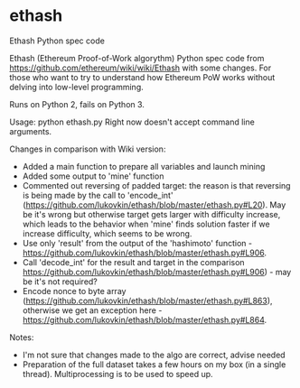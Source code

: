 # ethash
Ethash Python spec code

Ethash (Ethereum Proof-of-Work algorythm) Python spec code from https://github.com/ethereum/wiki/wiki/Ethash with some changes. For those who want to try to understand how Ethereum PoW works without delving into low-level programming.

Runs on Python 2, fails on Python 3.

Usage:
  python ethash.py
Right now doesn't accept command line arguments.

Changes in comparison with Wiki version:
* Added a main function to prepare all variables and launch mining
* Added some output to 'mine' function
* Commented out reversing of padded target: the reason is that reversing is being made by the call to 'encode_int' (https://github.com/lukovkin/ethash/blob/master/ethash.py#L20). May be it's wrong but otherwise target gets larger with difficulty increase, which leads to the behavior when 'mine' finds solution faster if we increase difficulty, which seems to be wrong.
* Use only 'result' from the output of the 'hashimoto' function - https://github.com/lukovkin/ethash/blob/master/ethash.py#L906.
* Call 'decode_int' for the result and target in the comparison https://github.com/lukovkin/ethash/blob/master/ethash.py#L906) - may be it's not required?
* Encode nonce to byte array (https://github.com/lukovkin/ethash/blob/master/ethash.py#L863), otherwise we get an exception here - https://github.com/lukovkin/ethash/blob/master/ethash.py#L864.

Notes:
* I'm not sure that changes made to the algo are correct, advise needed
* Preparation of the full dataset takes a few hours on my box (in a single thread). Multiprocessing is to be used to speed up.

